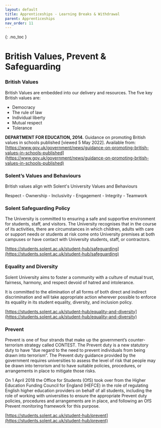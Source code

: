 ```yaml
---
layout: default
title: Apprenticeships - Learning Breaks & Withdrawal
parent: Apprenticeships
nav_order: 11
---
```


{: .no_toc }

# British Values, Prevent  & Safeguarding

### British Values

British Values are embedded into our delivery and resources. The five key British values are:

* Democracy
* The rule of law
* Individual liberty
* Mutual respect
* Tolerance

**DEPARTMENT FOR EDUCATION, 2014.** Guidance on promoting British values in schools published [viewed 5 May 2022]. Available from: [https://www.gov.uk/government/news/guidance-on-promoting-british-values-in-schools-published](https://www.gov.uk/government/news/guidance-on-promoting-british-values-in-schools-published)


### Solent’s Values and Behaviours

British values align with Solent's University Values and Behaviours

Respect - Ownership - Inclusivity - Engagement - Integrity - Teamwork

### Solent Safeguarding Policy

The University is committed to ensuring a safe and supportive environment for students, staff, and visitors. The University recognises that in the course of its activities, there are circumstances in which children, adults with care or support needs or students at risk come onto University premises at both campuses or have contact with University students, staff, or contractors.

[https://students.solent.ac.uk/student-hub/safeguarding](https://students.solent.ac.uk/student-hub/safeguarding)

### Equality and Diversity

Solent University aims to foster a community with a culture of mutual trust, fairness, harmony, and respect devoid of hatred and intolerance.

It is committed to the elimination of all forms of both direct and indirect discrimination and will take appropriate action wherever possible to enforce its equality in its student equality, diversity, and inclusion policy.

[https://students.solent.ac.uk/student-hub/equality-and-diversity](https://students.solent.ac.uk/student-hub/equality-and-diversity)

### Prevent

Prevent is one of four strands that make up the government’s counter-terrorism strategy called CONTEST. The Prevent duty is a new statutory duty to have “due regard to the need to prevent individuals from being drawn into terrorism”. The Prevent duty guidance provided by the government requires universities to assess the level of risk that people may be drawn into terrorism and to have suitable policies, procedures, or arrangements in place to mitigate those risks.

On 1 April 2018 the Office for Students (OfS) took over from the Higher Education Funding Council for England (HEFCE) in the role of regulating English higher education providers on behalf of all students, including the role of working with universities to ensure the appropriate Prevent duty policies, procedures and arrangements are in place, and following an OfS Prevent monitoring framework for this purpose.

[https://students.solent.ac.uk/student-hub/prevent](https://students.solent.ac.uk/student-hub/prevent)

